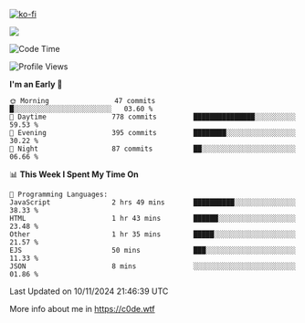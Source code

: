 [![ko-fi](https://ko-fi.com/img/githubbutton_sm.svg)](https://ko-fi.com/Z8Z4Y2LKX)

<a href="https://wakatime.com"><img src="https://wakatime.com/share/@c0dezin/b7f18a7c-ab3a-40b8-8bc7-b1b7bf71f1d6.svg" /></a>

<!--START_SECTION:waka-->
![Code Time](http://img.shields.io/badge/Code%20Time-143%20hrs%2058%20mins-blue)

![Profile Views](http://img.shields.io/badge/Profile%20Views-0-blue)

**I'm an Early 🐤** 

```text
🌞 Morning                47 commits          █░░░░░░░░░░░░░░░░░░░░░░░░   03.60 % 
🌆 Daytime                778 commits         ███████████████░░░░░░░░░░   59.53 % 
🌃 Evening                395 commits         ████████░░░░░░░░░░░░░░░░░   30.22 % 
🌙 Night                  87 commits          ██░░░░░░░░░░░░░░░░░░░░░░░   06.66 % 
```


📊 **This Week I Spent My Time On** 

```text
💬 Programming Languages: 
JavaScript               2 hrs 49 mins       ██████████░░░░░░░░░░░░░░░   38.33 % 
HTML                     1 hr 43 mins        ██████░░░░░░░░░░░░░░░░░░░   23.48 % 
Other                    1 hr 35 mins        █████░░░░░░░░░░░░░░░░░░░░   21.57 % 
EJS                      50 mins             ███░░░░░░░░░░░░░░░░░░░░░░   11.33 % 
JSON                     8 mins              ░░░░░░░░░░░░░░░░░░░░░░░░░   01.86 % 
```


 Last Updated on 10/11/2024 21:46:39 UTC
<!--END_SECTION:waka-->

More info about me in https://c0de.wtf
